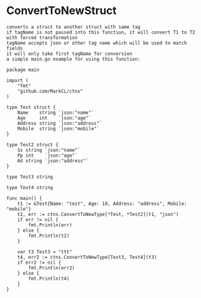 # ConvertToNewStruct 
    converts a struct to another struct with same tag
    if tagName is not passed into this function, it will convert T1 to T2 with forced transformation
    tagName accepts json or other tag name which will be used to match fields
    it will only take first tagName for conversion
    a simple main.go example for using this function:
```
package main

import (
	"fmt"
	"github.com/MarkCL/ctns"
)

type Test struct {
	Name    string `json:"name"`
	Age     int    `json:"age"`
	Address string `json:"address"`
	Mobile  string `json:"mobile"`
}

type Test2 struct {
	Ss string `json:"name"`
	Pp int    `json:"age"`
	Ad string `json:"address"`
}

type Test3 string

type Test4 string

func main() {
	t1 := &Test{Name: "test", Age: 10, Address: "address", Mobile: "mobile"}
	t2, err := ctns.ConvertToNewType[*Test, *Test2](t1, "json")
	if err != nil {
		fmt.Println(err)
	} else {
		fmt.Println(t2)
	}
	
	var t3 Test3 = "ttt"
	t4, err2 := ctns.ConvertToNewType[Test3, Test4](t3)
	if err2 != nil {
		fmt.Println(err2)
	} else {
		fmt.Println(t4)
	}
}
```